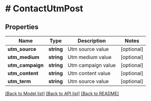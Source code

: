 # # ContactUtmPost

## Properties

Name | Type | Description | Notes
------------ | ------------- | ------------- | -------------
**utm_source** | **string** | Utm source value | [optional]
**utm_medium** | **string** | Utm medium value | [optional]
**utm_campaign** | **string** | Utm campaign value | [optional]
**utm_content** | **string** | Utm content value | [optional]
**utm_term** | **string** | Utm source value | [optional]

[[Back to Model list]](../../README.md#models) [[Back to API list]](../../README.md#endpoints) [[Back to README]](../../README.md)

